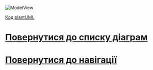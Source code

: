 ![ModelView](http://www.plantuml.com/plantuml/proxy?idx=0&src=https://raw.githubusercontent.com/teramont/databaseQuestioning/master/Information/Diagrams/BEM%2BERM/bem.pu)


[Код plantUML](https://github.com/teramont/databaseQuestioning/blob/master/Information/Diagrams/BEM%2BERM/bem.pu)
# [Повернутися до списку діаграм](https://github.com/teramont/databaseQuestioning/blob/master/Information/Diagrams.md)
# [Повернутися до навігації](https://github.com/teramont/databaseQuestioning/blob/master/Information/navigation.md)
